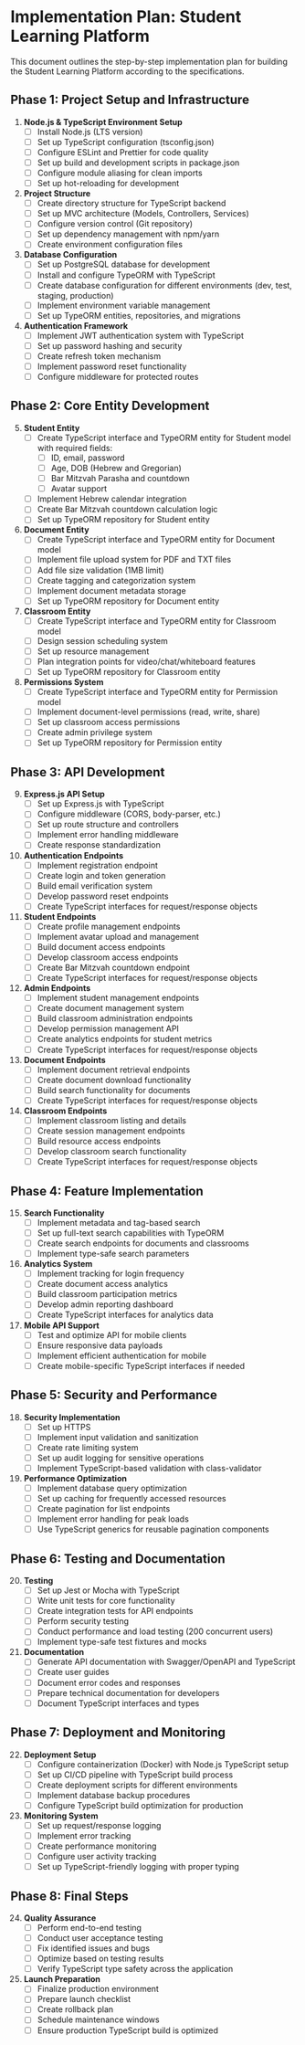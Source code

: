# Implementation Plan: Student Learning Platform

This document outlines the step-by-step implementation plan for building the Student Learning Platform according to the specifications.

## Phase 1: Project Setup and Infrastructure

1. **Node.js & TypeScript Environment Setup**
   - [ ] Install Node.js (LTS version)
   - [ ] Set up TypeScript configuration (tsconfig.json)
   - [ ] Configure ESLint and Prettier for code quality
   - [ ] Set up build and development scripts in package.json
   - [ ] Configure module aliasing for clean imports
   - [ ] Set up hot-reloading for development

2. **Project Structure**
   - [ ] Create directory structure for TypeScript backend
   - [ ] Set up MVC architecture (Models, Controllers, Services)
   - [ ] Configure version control (Git repository)
   - [ ] Set up dependency management with npm/yarn
   - [ ] Create environment configuration files

3. **Database Configuration**
   - [ ] Set up PostgreSQL database for development
   - [ ] Install and configure TypeORM with TypeScript
   - [ ] Create database configuration for different environments (dev, test, staging, production)
   - [ ] Implement environment variable management
   - [ ] Set up TypeORM entities, repositories, and migrations

4. **Authentication Framework**
   - [ ] Implement JWT authentication system with TypeScript
   - [ ] Set up password hashing and security
   - [ ] Create refresh token mechanism
   - [ ] Implement password reset functionality
   - [ ] Configure middleware for protected routes

## Phase 2: Core Entity Development

5. **Student Entity**
   - [ ] Create TypeScript interface and TypeORM entity for Student model with required fields:
     - [ ] ID, email, password
     - [ ] Age, DOB (Hebrew and Gregorian)
     - [ ] Bar Mitzvah Parasha and countdown
     - [ ] Avatar support
   - [ ] Implement Hebrew calendar integration
   - [ ] Create Bar Mitzvah countdown calculation logic
   - [ ] Set up TypeORM repository for Student entity

6. **Document Entity**
   - [ ] Create TypeScript interface and TypeORM entity for Document model
   - [ ] Implement file upload system for PDF and TXT files
   - [ ] Add file size validation (1MB limit)
   - [ ] Create tagging and categorization system
   - [ ] Implement document metadata storage
   - [ ] Set up TypeORM repository for Document entity

7. **Classroom Entity**
   - [ ] Create TypeScript interface and TypeORM entity for Classroom model
   - [ ] Design session scheduling system
   - [ ] Set up resource management
   - [ ] Plan integration points for video/chat/whiteboard features
   - [ ] Set up TypeORM repository for Classroom entity

8. **Permissions System**
   - [ ] Create TypeScript interface and TypeORM entity for Permission model
   - [ ] Implement document-level permissions (read, write, share)
   - [ ] Set up classroom access permissions
   - [ ] Create admin privilege system
   - [ ] Set up TypeORM repository for Permission entity

## Phase 3: API Development

9. **Express.js API Setup**
   - [ ] Set up Express.js with TypeScript
   - [ ] Configure middleware (CORS, body-parser, etc.)
   - [ ] Set up route structure and controllers
   - [ ] Implement error handling middleware
   - [ ] Create response standardization

10. **Authentication Endpoints**
    - [ ] Implement registration endpoint
    - [ ] Create login and token generation
    - [ ] Build email verification system
    - [ ] Develop password reset endpoints
    - [ ] Create TypeScript interfaces for request/response objects

11. **Student Endpoints**
    - [ ] Create profile management endpoints
    - [ ] Implement avatar upload and management
    - [ ] Build document access endpoints
    - [ ] Develop classroom access endpoints
    - [ ] Create Bar Mitzvah countdown endpoint
    - [ ] Create TypeScript interfaces for request/response objects

12. **Admin Endpoints**
    - [ ] Implement student management endpoints
    - [ ] Create document management system
    - [ ] Build classroom administration endpoints
    - [ ] Develop permission management API
    - [ ] Create analytics endpoints for student metrics
    - [ ] Create TypeScript interfaces for request/response objects

13. **Document Endpoints**
    - [ ] Implement document retrieval endpoints
    - [ ] Create document download functionality
    - [ ] Build search functionality for documents
    - [ ] Create TypeScript interfaces for request/response objects

14. **Classroom Endpoints**
    - [ ] Implement classroom listing and details
    - [ ] Create session management endpoints
    - [ ] Build resource access endpoints
    - [ ] Develop classroom search functionality
    - [ ] Create TypeScript interfaces for request/response objects

## Phase 4: Feature Implementation

15. **Search Functionality**
    - [ ] Implement metadata and tag-based search
    - [ ] Set up full-text search capabilities with TypeORM
    - [ ] Create search endpoints for documents and classrooms
    - [ ] Implement type-safe search parameters

16. **Analytics System**
    - [ ] Implement tracking for login frequency
    - [ ] Create document access analytics
    - [ ] Build classroom participation metrics
    - [ ] Develop admin reporting dashboard
    - [ ] Create TypeScript interfaces for analytics data

17. **Mobile API Support**
    - [ ] Test and optimize API for mobile clients
    - [ ] Ensure responsive data payloads
    - [ ] Implement efficient authentication for mobile
    - [ ] Create mobile-specific TypeScript interfaces if needed

## Phase 5: Security and Performance

18. **Security Implementation**
    - [ ] Set up HTTPS
    - [ ] Implement input validation and sanitization
    - [ ] Create rate limiting system
    - [ ] Set up audit logging for sensitive operations
    - [ ] Implement TypeScript-based validation with class-validator

19. **Performance Optimization**
    - [ ] Implement database query optimization
    - [ ] Set up caching for frequently accessed resources
    - [ ] Create pagination for list endpoints
    - [ ] Implement error handling for peak loads
    - [ ] Use TypeScript generics for reusable pagination components

## Phase 6: Testing and Documentation

20. **Testing**
    - [ ] Set up Jest or Mocha with TypeScript
    - [ ] Write unit tests for core functionality
    - [ ] Create integration tests for API endpoints
    - [ ] Perform security testing
    - [ ] Conduct performance and load testing (200 concurrent users)
    - [ ] Implement type-safe test fixtures and mocks

21. **Documentation**
    - [ ] Generate API documentation with Swagger/OpenAPI and TypeScript
    - [ ] Create user guides
    - [ ] Document error codes and responses
    - [ ] Prepare technical documentation for developers
    - [ ] Document TypeScript interfaces and types

## Phase 7: Deployment and Monitoring

22. **Deployment Setup**
    - [ ] Configure containerization (Docker) with Node.js TypeScript setup
    - [ ] Set up CI/CD pipeline with TypeScript build process
    - [ ] Create deployment scripts for different environments
    - [ ] Implement database backup procedures
    - [ ] Configure TypeScript build optimization for production

23. **Monitoring System**
    - [ ] Set up request/response logging
    - [ ] Implement error tracking
    - [ ] Create performance monitoring
    - [ ] Configure user activity tracking
    - [ ] Set up TypeScript-friendly logging with proper typing

## Phase 8: Final Steps

24. **Quality Assurance**
    - [ ] Perform end-to-end testing
    - [ ] Conduct user acceptance testing
    - [ ] Fix identified issues and bugs
    - [ ] Optimize based on testing results
    - [ ] Verify TypeScript type safety across the application

25. **Launch Preparation**
    - [ ] Finalize production environment
    - [ ] Prepare launch checklist
    - [ ] Create rollback plan
    - [ ] Schedule maintenance windows
    - [ ] Ensure production TypeScript build is optimized